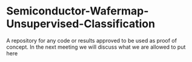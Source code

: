 # Semiconductor-Wafermap-Unsupervised-Classification
A repository for any code or results approved to be used as proof of concept. 
In the next meeting we will discuss what we are allowed to put here
